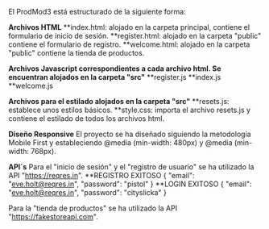 El ProdMod3 está estructurado de la siguiente forma:

__Archivos HTML__
**index.html: alojado en la carpeta principal, contiene el formulario de inicio de sesión.
**register.html: alojado en la carpeta "public" contiene el formulario de registro.
**welcome.html: alojado en la carpeta "public" contiene la tienda de productos.

__Archivos Javascript correspondientes a cada archivo html. Se encuentran alojados en la carpeta "src"__
**register.js
**index.js
**welcome.js

__Archivos para el estilado alojados en la carpeta "src"__
**resets.js: establece unos estilos básicos.
**style.css: importa el archivo resets.js y contiene el estilado de todos los archivos html.

__Diseño Responsive__
El proyecto se ha diseñado siguiendo la metodología Mobile First y estableciendo @media (min-width: 480px) y @media (min-width: 768px).

__API´s__
Para el "inicio de sesión" y el "registro de usuario" se ha utilizado la API "https://reqres.in".
**REGISTRO EXITOSO
{
    "email": "eve.holt@reqres.in",
    "password": "pistol"
}
**LOGIN EXITOSO
{
    "email": "eve.holt@reqres.in",
    "password": "cityslicka"
}

Para la "tienda de productos" se ha utilizado la API "https://fakestoreapi.com".
